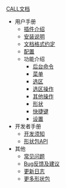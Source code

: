 [CALL文档]() 
* 用户手册
  * [插件介绍](user/introduction.md) 
  * [安装说明](user/install.md)
  * [文档格式约定](user/format.md)
  * [配置](user/config.md)
  * 功能介绍
    * [后台命令](user/function/console.md)
    * [菜单](user/function/menu.md)
    * [选区](user/function/area.md)
    * [选区操作](user/function/areaOperation.md)
    * [其他操作](user/function/other.md)
    * [形状](user/function/shape.md)
    * [快捷键](user/function/hotkey.md)
    * [设置](user/function/setting.md)
* 开发者手册
  * [开发须知](dev/plugin.md)
  * [形状包API](dev/shape.md)
* 其他
  * [常见问题](other/question.md)
  * [Bug反馈及建议](other/debug.md)
  * [更新日志](other/update.md)
  * [更多形状包](other/plugins.md)
